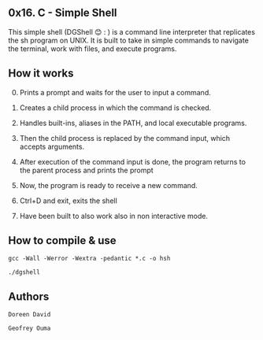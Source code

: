 ## 0x16. C - Simple Shell

This simple shell (DGShell 😊 : ) is a command line interpreter that replicates the sh program on UNIX. It is built to take in simple commands to navigate the terminal, work with files, and execute programs.

## How it works

0. Prints a prompt and waits for the user to input a command.

1. Creates a child process in which the command is checked.

2. Handles built-ins, aliases in the PATH, and local executable programs.

3. Then the child process is replaced by the command input, which accepts arguments.

4. After execution of the command input is done, the program returns to the parent process and prints the prompt

5. Now, the program is ready to receive a new command.

6. Ctrl+D and exit, exits the shell

7. Have been built to also work also in non interactive mode.

## How to compile & use

	gcc -Wall -Werror -Wextra -pedantic *.c -o hsh
  
	./dgshell
  
## Authors 

	Doreen David
  
	Geofrey Ouma
